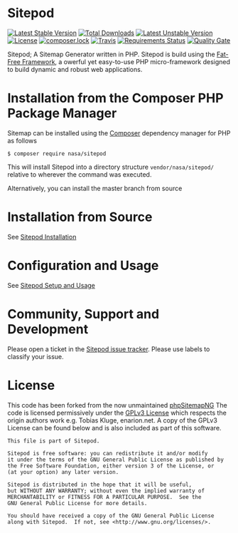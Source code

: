 # Sitepod

[![Latest Stable Version](https://poser.pugx.org/nasa/sitepod/v/stable)](https://packagist.org/packages/nasa/sitepod)
[![Total Downloads](https://poser.pugx.org/nasa/sitepod/downloads)](https://packagist.org/packages/nasa/sitepod)
[![Latest Unstable Version](https://poser.pugx.org/nasa/sitepod/v/unstable)](https://packagist.org/packages/nasa/sitepod)
[![License](https://poser.pugx.org/nasa/sitepod/license)](https://packagist.org/packages/nasa/sitepod)
[![composer.lock](https://poser.pugx.org/nasa/sitepod/composerlock)](https://packagist.org/packages/nasa/sitepod)
[![Travis](https://img.shields.io/travis/nasa/podaacpy.svg?maxAge=2592000?style=plastic)](https://www.travis-ci.org/nasa/sitepod)
[![Requirements Status](https://requires.io/github/nasa/sitepod/requirements.svg?branch=master)](https://requires.io/github/nasa/sitepod/requirements/?branch=master)
[![Quality Gate](https://sonarqube.com/api/badges/gate?key=nasa:sitepod)](https://sonarcloud.io/dashboard?id=nasa:sitepod)

Sitepod; A Sitemap Generator written in PHP. Sitepod is build using the [Fat-Free Framework](https://fatfreeframework.com), a owerful yet easy-to-use PHP micro-framework designed to build dynamic and robust web applications.

# Installation from the Composer PHP Package Manager
Sitemap can be installed using the [Composer](https://getcomposer.org/) 
dependency manager for PHP as follows
```
$ composer require nasa/sitepod
```
This will install Sitepod into a directory structure ```vendor/nasa/sitepod/``` relative to 
wherever the command was executed.

Alternatively, you can install the master branch from source

# Installation from Source

See [Sitepod Installation](https://github.com/nasa/sitepod/wiki/Sitepod-Installation)

# Configuration and Usage

See [Sitepod Setup and Usage](https://github.com/nasa/sitepod/wiki/Setup-and-Usage)

# Community, Support and Development
Please open a ticket in the [Sitepod issue tracker](https://github.com/nasa/sitepod/issues).
Please use labels to classify your issue.

# License
This code has been forked from the now unmaintained [phpSitemapNG](http://enarion.net/tools/phpsitemapng/)
The code is licensed permissively under the [GPLv3 License](https://www.gnu.org/licenses/gpl-3.0.en.html) which respects the origin authors work e.g. Tobias Kluge, enarion.net.
A copy of the GPLv3 License can be found below and is also included as part of this software.
```
This file is part of Sitepod.

Sitepod is free software: you can redistribute it and/or modify
it under the terms of the GNU General Public License as published by
the Free Software Foundation, either version 3 of the License, or
(at your option) any later version.

Sitepod is distributed in the hope that it will be useful,
but WITHOUT ANY WARRANTY; without even the implied warranty of
MERCHANTABILITY or FITNESS FOR A PARTICULAR PURPOSE.  See the
GNU General Public License for more details.

You should have received a copy of the GNU General Public License
along with Sitepod.  If not, see <http://www.gnu.org/licenses/>.
```
